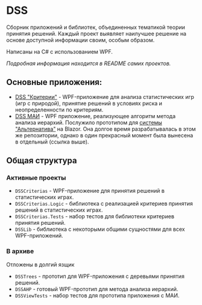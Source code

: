 # DSS

Сборник приложений и библиотек, объединенных тематикой теории принятия решений. Каждый проект выявляет наилучшее решение на основе доступной информации своим, особым образом.

Написаны на C# с использованием WPF.

*Подробная информация находится в README самих проектов.*

## Основные приложения:
- [DSS "Критерии"](https://github.com/Alleaxx/DSS/tree/master/DSSViewNew) - WPF-приложение для анализа статистических игр (игр с природой), принятие решений в условиях риска и неопределенности по критериям.
- [DSS МАИ](https://github.com/Alleaxx/DSS/tree/master/DSSView) - WPF  приложение, реализующее алгоритм метода анализа иерархий. Послужило прототипом для [системы "Альтернатива"](https://github.com/Alleaxx/DssAlternative) на Blazor. Она долгое время разрабатывалась в этом же репозитории, однако в один прекрасный момент была вынесена в отдельный (ссылка выше).


## Общая структура
### Активные проекты
- ``` DSSCriterias ``` - WPF-приложение для принятия решений в статистических играх.
- ``` DSSCriterias.Logic ``` - библиотека с реализацией критериев принятия решений в статистических играх.
- ``` DSSCriterias.Tests ``` - набор тестов для библиотеки критериев принятия решений.
- ``` DSSLib ``` - библиотека с некоторыми общими сущностями для всех WPF-приложений.


### В архиве
Отложены в долгий язщик
- ``` DSSTrees ``` - прототип для WPF-приложения с деревьями принятия решений.
- ``` DSSAHP ``` - готовый WPF-прототип для метода анализа иерархий.
- ``` DSSViewTests ``` - набор тестов для прототипа приложения с МАИ.